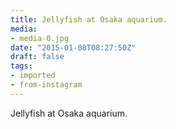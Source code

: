 ```yaml
---
title: Jellyfish at Osaka aquarium.
media:
- media-0.jpg
date: "2015-01-08T08:27:50Z"
draft: false
tags:
- imported
- from-instagram
---
```

Jellyfish at Osaka aquarium.
